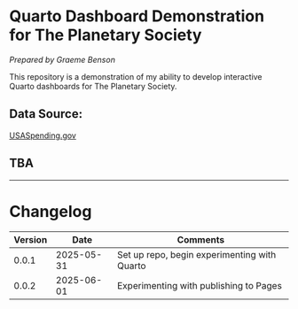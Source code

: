 # Quarto Dashboard Demonstration for The Planetary Society
*Prepared by Graeme Benson*

This repository is a demonstration of my ability to develop interactive Quarto dashboards for The Planetary Society.

## Data Source:
[USASpending.gov](https://www.usaspending.gov/)

## TBA


___
# Changelog
| Version | Date | Comments |
|---|---|---|
| 0.0.1 | 2025-05-31 | Set up repo, begin experimenting with Quarto |
| 0.0.2 | 2025-06-01 | Experimenting with publishing to Pages |
